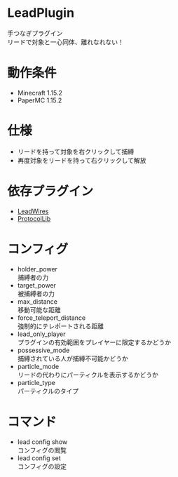 # LeadPlugin
手つなぎプラグイン  
リードで対象と一心同体、離れなれない！  

# 動作条件  
- Minecraft 1.15.2
- PaperMC 1.15.2

# 仕様  
- リードを持って対象を右クリックして捕縛  
- 再度対象をリードを持って右クリックして解放

# 依存プラグイン  
- [LeadWires](https://www.spigotmc.org/resources/leadwires.76515/)  
- [ProtocolLib](https://www.spigotmc.org/resources/protocollib.1997/)

# コンフィグ
- holder_power  
  捕縛者の力　　
- target_power  
  被捕縛者の力
- max_distance  
  移動可能な距離  
- force_teleport_distance  
  強制的にテレポートされる距離
- lead_only_player  
  プラグインの有効範囲をプレイヤーに限定するかどうか  
- possessive_mode  
  捕縛されている人が捕縛不可能かどうか
- particle_mode  
  リードの代わりにパーティクルを表示するかどうか
- particle_type  
  パーティクルのタイプ
  
# コマンド 
- lead config show  
  コンフィグの閲覧
- lead config set   
  コンフィグの設定
